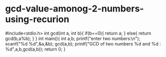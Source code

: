 # gcd-value-amonog-2-numbers-using-recurion
#include<stdio.h>
int gcd(int a, int b){
if(b==0){
return a;
}
else{
return gcd(b,a%b);
}
}
int main(){
int a,b;
printf("enter two numbers:\n");
scanf("%d %d",&a,&b);
gcd(a,b);
printf("GCD of two numbers %d and %d : %d",a,b,gcd(a,b));
return 0;
}


